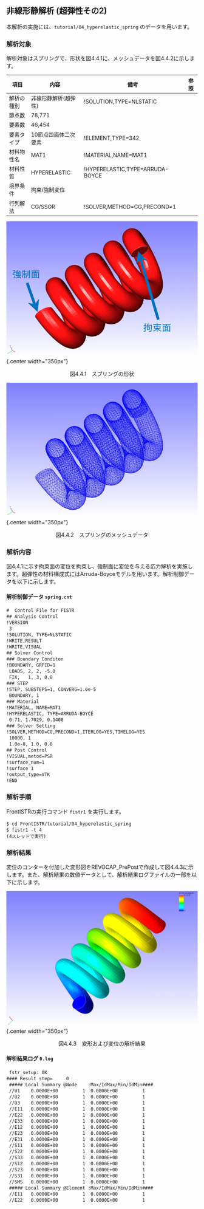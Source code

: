 ## 非線形静解析 (超弾性その2)

本解析の実施には、`tutorial/04_hyperelastic_spring` のデータを用います。

### 解析対象

解析対象はスプリングで、形状を図4.4.1に、メッシュデータを図4.4.2に示します。

 | 項目       | 内容                 | 備考                            | 参照 |
 |------------|----------------------|---------------------------------|------|
 | 解析の種別 | 非線形静解析(超弾性) | !SOLUTION,TYPE=NLSTATIC         |      |
 | 節点数     | 78,771               |                                 |      |
 | 要素数     | 46,454               |                                 |      |
 | 要素タイプ | 10節点四面体二次要素 | !ELEMENT,TYPE=342               |      |
 | 材料物性名 | MAT1                 | !MATERIAL,NAME=MAT1             |      |
 | 材料性質   | HYPERELASTIC         | !HYPERELASTIC,TYPE=ARRUDA-BOYCE |      |
 | 境界条件   | 拘束/強制変位        |                                 |      |
 | 行列解法   | CG/SSOR              | !SOLVER,METHOD=CG,PRECOND=1     |      |

![スプリングの形状](./media/tutorial04_01.png){.center width="350px"}
<div style="text-align: center;">
図4.4.1　スプリングの形状
</div>

![スプリングのメッシュデータ](./media/tutorial04_02.png){.center width="350px"}
<div style="text-align: center;">
図4.4.2　スプリングのメッシュデータ
</div>

### 解析内容

図4.4.1に示す拘束面の変位を拘束し、強制面に変位を与える応力解析を実施します。超弾性の材料構成式にはArruda-Boyceモデルを用います。解析制御データを以下に示します。

#### 解析制御データ `spring.cnt`

```
#  Control File for FISTR
## Analysis Control
!VERSION
 3
!SOLUTION, TYPE=NLSTATIC
!WRITE,RESULT
!WRITE,VISUAL
## Solver Control
### Boundary Conditon
!BOUNDARY, GRPID=1
 LOADS, 2, 2, -5.0
 FIX,   1, 3, 0.0
### STEP
!STEP, SUBSTEPS=1, CONVERG=1.0e-5
 BOUNDARY, 1
### Material
!MATERIAL, NAME=MAT1
!HYPERELASTIC, TYPE=ARRUDA-BOYCE
 0.71, 1.7029, 0.1408
### Solver Setting
!SOLVER,METHOD=CG,PRECOND=1,ITERLOG=YES,TIMELOG=YES
 10000, 1
 1.0e-8, 1.0, 0.0
## Post Control
!VISUAL,metod=PSR
!surface_num=1
!surface 1
!output_type=VTK
!END
```

### 解析手順

FrontISTRの実行コマンド `fistr1` を実行します。

```
$ cd FrontISTR/tutorial/04_hyperelastic_spring
$ fistr1 -t 4
(4スレッドで実行)
```

### 解析結果

変位のコンターを付加した変形図をREVOCAP_PrePostで作成して図4.4.3に示します。また、解析結果の数値データとして、解析結果ログファイルの一部を以下に示します。

![変形および変位の解析結果](./media/tutorial04_03.png){.center width="350px"}
<div style="text-align: center;">
図4.4.3　変形および変位の解析結果
</div>

#### 解析結果ログ `0.log`

```
 fstr_setup: OK
#### Result step=     0
 ##### Local Summary @Node    :Max/IdMax/Min/IdMin####
 //U1    0.0000E+00         1  0.0000E+00         1
 //U2    0.0000E+00         1  0.0000E+00         1
 //U3    0.0000E+00         1  0.0000E+00         1
 //E11   0.0000E+00         1  0.0000E+00         1
 //E22   0.0000E+00         1  0.0000E+00         1
 //E33   0.0000E+00         1  0.0000E+00         1
 //E12   0.0000E+00         1  0.0000E+00         1
 //E23   0.0000E+00         1  0.0000E+00         1
 //E31   0.0000E+00         1  0.0000E+00         1
 //S11   0.0000E+00         1  0.0000E+00         1
 //S22   0.0000E+00         1  0.0000E+00         1
 //S33   0.0000E+00         1  0.0000E+00         1
 //S12   0.0000E+00         1  0.0000E+00         1
 //S23   0.0000E+00         1  0.0000E+00         1
 //S31   0.0000E+00         1  0.0000E+00         1
 //SMS   0.0000E+00         1  0.0000E+00         1
 ##### Local Summary @Element :Max/IdMax/Min/IdMin####
 //E11   0.0000E+00         1  0.0000E+00         1
 //E22   0.0000E+00         1  0.0000E+00         1
```
